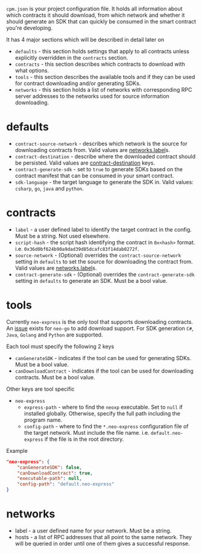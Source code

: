 `cpm.json` is your project configuration file. It holds all information about which contracts it should download,
from which network and whether it should generate an SDK that can quickly be consumed in the smart contract you're developing.

It has 4 major sections which will be described in detail later on
* `defaults` - this section holds settings that apply to all contracts unless explicitly overridden in the `contracts` section.
* `contracts` - this section describes which contracts to download with what options.
* `tools` - this section describes the available tools and if they can be used for contract downloading and/or generating SDKs.
* `networks` - this section holds a list of networks with corresponding RPC server addresses to the networks used for source information downloading.

# defaults
* `contract-source-network` - describes which network is the source for downloading contracts from. Valid values are [networks.label](#Networks)s.
* `contract-destination` - describe where the downloaded contract should be persisted. Valid values are [contract-destination](#contract-destination) keys.
* `contract-generate-sdk` - set to `true` to generate SDKs based on the contract manifest that can be consumed in your smart contract.
* `sdk-language` - the target language to generate the SDK in. Valid values: `csharp`, `go`, `java` and `python`.

# contracts
* `label` - a user defined label to identify the target contract in the config. Must be a string. Not used elsewhere.
* `script-hash` - the script hash identifying the contract in `0x<hash>` format. i.e. `0x36d0bf624b90a9dad39d85dcafc83f14dab0272f`.
* `source-network` - (Optional) overrides the `contract-source-network` setting in `defaults` to set the source for downloading the contract from. Valid values are [networks.label](#Networks)s.
* `contract-generate-sdk` - (Optional) overrides the `contract-generate-sdk` setting in `defaults` to generate an SDK. Must be a bool value.

# tools
Currently `neo-express` is the only tool that supports downloading contracts. An [issue](https://github.com/nspcc-dev/neo-go/issues/2406) exists for `neo-go` to add download support.
For SDK generation `C#`, `Java`, `Golang` and `Python` are supported.

Each tool must specify the following 2 keys
* `canGenerateSDK` - indicates if the tool can be used for generating SDKs. Must be a bool value.
* `canDownloadContract` - indicates if the tool can be used for downloading contracts. Must be a bool value.

Other keys are tool specific
* `neo-express`
    * `express-path` - where to find the `neoxp` executable. Set to `null` if installed globally. Otherwise, specify the full path including the program name.
    * `config-path` - where to find the `*.neo-express` configuration file of the target network. Must include the file name. i.e. `default.neo-express` if the file is in the root directory.

Example

```json
"neo-express": {
    "canGenerateSDK": false,
    "canDownloadContract": true,
    "executable-path": null,
    "config-path": "default.neo-express"
}
```


# networks
* label - a user defined name for your network. Must be a string.
* hosts - a list of RPC addresses that all point to the same network. They will be queried in order until one of them gives a successful response.
